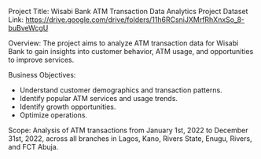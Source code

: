 Project Title: Wisabi Bank ATM Transaction Data Analytics Project
Dataset Link:
https://drive.google.com/drive/folders/11h6RCsniJXMrfRhXnxSo_8-buBveWcgU


Overview:
The project aims to analyze ATM transaction data for Wisabi Bank to gain insights into customer behavior, ATM usage, and opportunities to improve services.

Business Objectives:
- Understand customer demographics and transaction patterns.
- Identify popular ATM services and usage trends.
- Identify growth opportunities.
- Optimize operations.

Scope:
Analysis of ATM transactions from January 1st, 2022 to December 31st, 2022, across all branches in Lagos, Kano, Rivers State, Enugu, Rivers, and FCT Abuja.
